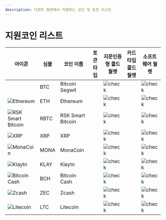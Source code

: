 ```yaml
---
description: 디센트 월렛에서 지원하는 코인 및 토큰 리스트
---
```


# 지원코인 리스트

| 아이콘                                                                                               | 심볼          | 코인 이름                               | 토큰 타입 | 지문인증형 콜드월렛                                                                                                                   | 카드타입 콜드월렛                                                                                                                    | 소프트웨어 월렛                                                                                                                     |
| ------------------------------------------------------------------------------------------------- | ----------- | ----------------------------------- | ----- | ---------------------------------------------------------------------------------------------------------------------------- | ---------------------------------------------------------------------------------------------------------------------------- | ---------------------------------------------------------------------------------------------------------------------------- |
|                                                                                                   | BTC         | Bitcoin Segwit                      |       | ![check](https://upload.wikimedia.org/wikipedia/commons/thumb/5/59/Feedbin-Icon-check.svg/1200px-Feedbin-Icon-check.svg.png) |                                                                                                                              | ![check](https://upload.wikimedia.org/wikipedia/commons/thumb/5/59/Feedbin-Icon-check.svg/1200px-Feedbin-Icon-check.svg.png) |
| ![Ethereum](https://s2.coinmarketcap.com/static/img/coins/32x32/1027.png)                         | ETH         | Ethereum                            |       | ![check](https://upload.wikimedia.org/wikipedia/commons/thumb/5/59/Feedbin-Icon-check.svg/1200px-Feedbin-Icon-check.svg.png) |                                                                                                                              | ![check](https://upload.wikimedia.org/wikipedia/commons/thumb/5/59/Feedbin-Icon-check.svg/1200px-Feedbin-Icon-check.svg.png) |
| ![RSK Smart Bitcoin](https://s2.coinmarketcap.com/static/img/coins/32x32/3626.png)                | RBTC        | RSK Smart Bitcoin                   |       | ![check](https://upload.wikimedia.org/wikipedia/commons/thumb/5/59/Feedbin-Icon-check.svg/1200px-Feedbin-Icon-check.svg.png) |                                                                                                                              | ![check](https://upload.wikimedia.org/wikipedia/commons/thumb/5/59/Feedbin-Icon-check.svg/1200px-Feedbin-Icon-check.svg.png) |
| ![XRP](https://s2.coinmarketcap.com/static/img/coins/32x32/52.png)                                | XRP         | XRP                                 |       | ![check](https://upload.wikimedia.org/wikipedia/commons/thumb/5/59/Feedbin-Icon-check.svg/1200px-Feedbin-Icon-check.svg.png) |                                                                                                                              | ![check](https://upload.wikimedia.org/wikipedia/commons/thumb/5/59/Feedbin-Icon-check.svg/1200px-Feedbin-Icon-check.svg.png) |
| ![MonaCoin](https://s2.coinmarketcap.com/static/img/coins/32x32/213.png)                          | MONA        | MonaCoin                            |       | ![check](https://upload.wikimedia.org/wikipedia/commons/thumb/5/59/Feedbin-Icon-check.svg/1200px-Feedbin-Icon-check.svg.png) |                                                                                                                              | ![check](https://upload.wikimedia.org/wikipedia/commons/thumb/5/59/Feedbin-Icon-check.svg/1200px-Feedbin-Icon-check.svg.png) |
| ![Klaytn](https://s2.coinmarketcap.com/static/img/coins/32x32/4256.png)                           | KLAY        | Klaytn                              |       | ![check](https://upload.wikimedia.org/wikipedia/commons/thumb/5/59/Feedbin-Icon-check.svg/1200px-Feedbin-Icon-check.svg.png) |                                                                                                                              | ![check](https://upload.wikimedia.org/wikipedia/commons/thumb/5/59/Feedbin-Icon-check.svg/1200px-Feedbin-Icon-check.svg.png) |
| ![Bitcoin Cash](https://s2.coinmarketcap.com/static/img/coins/32x32/1831.png)                     | BCH         | Bitcoin Cash                        |       | ![check](https://upload.wikimedia.org/wikipedia/commons/thumb/5/59/Feedbin-Icon-check.svg/1200px-Feedbin-Icon-check.svg.png) |                                                                                                                              | ![check](https://upload.wikimedia.org/wikipedia/commons/thumb/5/59/Feedbin-Icon-check.svg/1200px-Feedbin-Icon-check.svg.png) |
| ![Zcash](https://s2.coinmarketcap.com/static/img/coins/32x32/1437.png)                            | ZEC         | Zcash                               |       | ![check](https://upload.wikimedia.org/wikipedia/commons/thumb/5/59/Feedbin-Icon-check.svg/1200px-Feedbin-Icon-check.svg.png) |                                                                                                                              | ![check](https://upload.wikimedia.org/wikipedia/commons/thumb/5/59/Feedbin-Icon-check.svg/1200px-Feedbin-Icon-check.svg.png) |
| ![Litecoin](https://s2.coinmarketcap.com/static/img/coins/32x32/2.png)                            | LTC         | Litecoin                            |       | ![check](https://upload.wikimedia.org/wikipedia/commons/thumb/5/59/Feedbin-Icon-check.svg/1200px-Feedbin-Icon-check.svg.png) |                                                                                                                              | ![check](https://upload.wikimedia.org/wikipedia/commons/thumb/5/59/Feedbin-Icon-check.svg/1200px-Feedbin-Icon-check.svg.png) |

